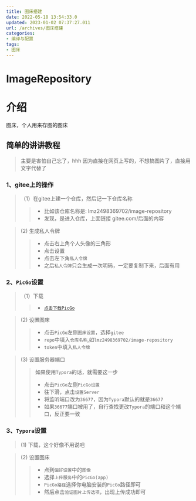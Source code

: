 ```yaml
---
title: 图床搭建
date: 2022-05-18 13:54:33.0
updated: 2023-01-02 07:37:27.011
url: /archives/图床搭建
categories: 
- 编译与配置
tags: 
- 图床
---
```




# ImageRepository

# 介绍
图床，个人用来存图的图床

## 简单的讲讲教程
> 主要是害怕自己忘了，hhh
> 因为直接在网页上写的，不想搞图片了，直接用文字代替了

### 1、gitee上的操作
>（1）在gitee上建一个仓库，然后记一下仓库名称 
> > - 比如该仓库名称是: lmz2498369702/image-repository
> > - 发现，是进入仓库，上面链接 gitee.com/后面的内容

> (2) 生成私人令牌
> > - 点击右上角个人头像的三角形
> > - 点击设置
> > - 点击左下角`私人令牌`
> > - 之后`私人令牌`只会生成一次明码，一定要复制下来，后面有用

### 2、`PicGo`设置
>（1）下载
> > - [`点击下载PicGo`](https://github.com/Molunerfinn/PicGo/releases/tag/v2.3.0)

> (2) 设置图床
> > - 点击`PicGo`左侧`图床设置`，选择`gitee`
> > - `repo`中填入`仓库名称`,如`lmz2498369702/image-repository`
> > - `token`中填入`私人令牌`

> (3) 设置服务器端口
> > 如果使用`Typora`的话，就需要这一步
> > - 点击`PicGo`左侧`PicGo设置`
> > - 往下滑，点击`设置Server`
> > - 将监听端口改为`36677`，因为`Typora`默认的就是`36677`
> > - 如果`36677`端口被用了，自行查找更改`Typora`的端口和这个端口，反正要一致

### 3、`Typora`设置
> (1) 下载，这个好像不用说吧

> (2) 设置图床
> > - 点到`偏好设置`中的`图像`
> > - 选择`上传服务`中的`PicGo(app)`
> > - `PicGo路径`选择你电脑安装的`PicGo`路径即可
> > - 然后点击`验证图片上传选项`，出现上传成功即可
